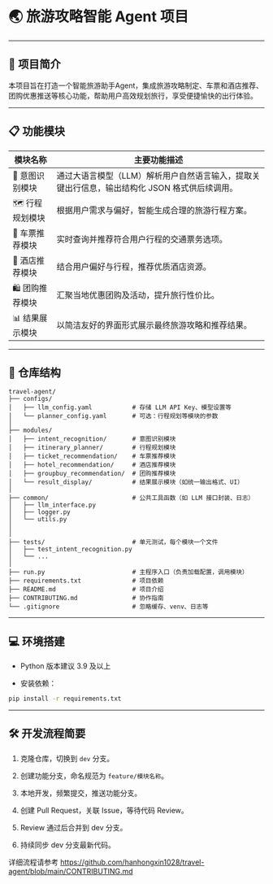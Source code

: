 # 🌏 旅游攻略智能 Agent 项目

---

## 🚀 项目简介

本项目旨在打造一个智能旅游助手Agent，集成旅游攻略制定、车票和酒店推荐、团购优惠推送等核心功能，帮助用户高效规划旅行，享受便捷愉快的出行体验。

---

## 📋 功能模块

| 模块名称           | 主要功能描述                                             |
|--------------------|----------------------------------------------------------|
| 🧠 意图识别模块     | 通过大语言模型（LLM）解析用户自然语言输入，提取关键出行信息，输出结构化 JSON 格式供后续调用。 |
| 🗺️ 行程规划模块    | 根据用户需求与偏好，智能生成合理的旅游行程方案。               |
| 🚆 车票推荐模块     | 实时查询并推荐符合用户行程的交通票务选项。                     |
| 🏨 酒店推荐模块     | 结合用户偏好与行程，推荐优质酒店资源。                         |
| 🛍️ 团购推荐模块    | 汇聚当地优惠团购及活动，提升旅行性价比。                       |
| 📊 结果展示模块     | 以简洁友好的界面形式展示最终旅游攻略和推荐结果。                 |

---

## 📁 仓库结构
```
travel-agent/
├── configs/
│   ├── llm_config.yaml           # 存储 LLM API Key、模型设置等
│   └── planner_config.yaml       # 可选：行程规划等模块的参数
│
├── modules/
│   ├── intent_recognition/       # 意图识别模块
│   ├── itinerary_planner/        # 行程规划模块
│   ├── ticket_recommendation/    # 车票推荐模块
│   ├── hotel_recommendation/     # 酒店推荐模块
│   ├── groupbuy_recommendation/  # 团购推荐模块
│   └── result_display/           # 结果展示模块（如统一输出格式、UI）
│
├── common/                       # 公共工具函数（如 LLM 接口封装、日志）
│   ├── llm_interface.py
│   ├── logger.py
│   └── utils.py
│
│
├── tests/                        # 单元测试，每个模块一个文件
│   ├── test_intent_recognition.py
│   └── ...
│
├── run.py                        # 主程序入口（负责加载配置，调用模块）
├── requirements.txt              # 项目依赖
├── README.md                     # 项目介绍
├── CONTRIBUTING.md               # 协作指南
└── .gitignore                    # 忽略缓存、venv、日志等

```
---

## 💻 环境搭建
* Python 版本建议 3.9 及以上

* 安装依赖：
```bash
pip install -r requirements.txt
```
---

## 🛠️ 开发流程简要
1. 克隆仓库，切换到 `dev` 分支。

2. 创建功能分支，命名规范为 `feature/模块名称`。

3. 本地开发，频繁提交，推送功能分支。

4. 创建 Pull Request，关联 Issue，等待代码 Review。

5. Review 通过后合并到 dev 分支。

6. 持续同步 dev 分支最新代码。

详细流程请参考 https://github.com/hanhongxin1028/travel-agent/blob/main/CONTRIBUTING.md

